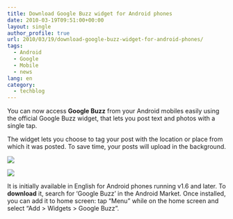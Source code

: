 ```yaml
---
title: Download Google Buzz widget for Android phones
date: 2010-03-19T09:51:00+00:00
layout: single
author_profile: true
url: 2010/03/19/download-google-buzz-widget-for-android-phones/
tags:
  - Android
  - Google
  - Mobile
  - news
lang: en
category: 
  - techblog
---
```

You can now access **Google Buzz** from your Android mobiles easily using the official Google Buzz widget, that lets you post text and photos with a single tap.

The widget lets you choose to tag your post with the location or place from which it was posted. To save time, your posts will upload in the background.

[![](http://1.bp.blogspot.com/_vaUVXcmC3OI/S6NBqcONnOI/AAAAAAAABSw/zcAXgL25E10/s1600/buzzwidget_homescreen.jpg)](http://1.bp.blogspot.com/_vaUVXcmC3OI/S6NBqcONnOI/AAAAAAAABSw/zcAXgL25E10/s1600-h/buzzwidget_homescreen.jpg)

[![](http://4.bp.blogspot.com/_vaUVXcmC3OI/S6NBqX2L7-I/AAAAAAAABS0/w1e8qQ-0uHQ/s1600/buzzwidget_compose.jpg)](http://4.bp.blogspot.com/_vaUVXcmC3OI/S6NBqX2L7-I/AAAAAAAABS0/w1e8qQ-0uHQ/s1600-h/buzzwidget_compose.jpg)

It is initially available in English for Android phones running v1.6 and later. To **download** it, search for ‘Google Buzz’ in the Android Market. Once installed, you can add it to home screen: tap “Menu” while on the home screen and select “Add > Widgets > Google Buzz”.